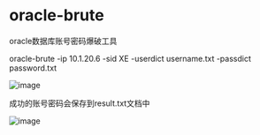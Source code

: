 # oracle-brute
oracle数据库账号密码爆破工具

oracle-brute -ip 10.1.20.6 -sid XE -userdict username.txt -passdict password.txt

![image](https://github.com/user-attachments/assets/5df5cd37-35ce-4ea2-b3a9-3b443041610e)


成功的账号密码会保存到result.txt文档中

![image](https://github.com/user-attachments/assets/8a48ea31-0e95-4690-9718-e7fe6cddf660)



